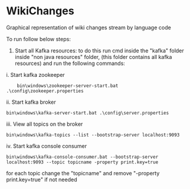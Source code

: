 # WikiChanges
Graphical representation of wiki changes stream by language code


To run follow below steps:

1. Start all Kafka resources:
to do this run cmd inside the "kafka" folder inside "non java resources" folder, (this folder contains all kafka resources) and run the following commands:

i. Start kafka zookeeper
    		
    	bin\windows\zookeeper-server-start.bat .\config\zookeeper.properties
    		
    
ii. Start kafka broker
	  	
	bin\windows\kafka-server-start.bat .\config\server.properties
   		
  
 iii. View all topics on the broker
 
	bin\windows\kafka-topics --list --bootstrap-server localhost:9093
    		
  
 iv. Start kafka console consumer
 
  	bin\windows\kafka-console-consumer.bat --bootstrap-server localhost:9093 --topic topicname -property print.key=true
    		
  for each topic change the "topicname" and remove "-property print.key=true" if not needed 
